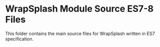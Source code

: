 # WrapSplash Module Source ES7-8 Files
This folder contains the main source files for WrapSplash written in ES7 specification.
